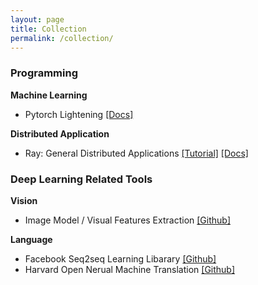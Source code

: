 ```yaml
---
layout: page
title: Collection
permalink: /collection/
---
```



### Programming

**Machine Learning**

- Pytorch Lightening [[Docs]](https://pytorch-lightning.readthedocs.io/en/stable/)

**Distributed Application**

- Ray: General Distributed Applications [[Tutorial]](https://www.anyscale.com/academy) [[Docs]](https://docs.ray.io/en/latest/)


### Deep Learning Related Tools

**Vision**

- Image Model / Visual Features Extraction [[Github]](https://github.com/rwightman/pytorch-image-models/)

**Language**

- Facebook Seq2seq Learning Libarary [[Github]](https://github.com/pytorch/fairseq)
- Harvard Open Nerual Machine Translation [[Github]](https://github.com/OpenNMT/OpenNMT-py)
